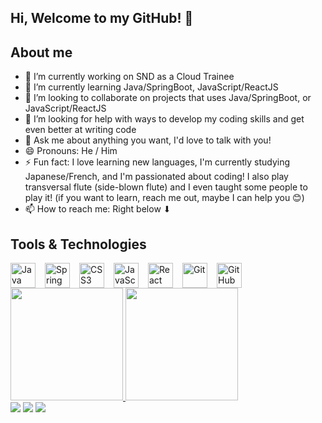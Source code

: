 ## Hi, Welcome to my GitHub! 👋

## About me

- 🔭 I’m currently working on SND as a Cloud Trainee
- 🌱 I’m currently learning Java/SpringBoot, JavaScript/ReactJS
- 👯 I’m looking to collaborate on projects that uses Java/SpringBoot, or JavaScript/ReactJS
- 🤔 I’m looking for help with ways to develop my coding skills and get even better at writing code
- 💬 Ask me about anything you want, I'd love to talk with you!
- 😄 Pronouns: He / Him
- ⚡ Fun fact: I love learning new languages, I'm currently studying Japanese/French, and I'm passionated about coding! I also play transversal flute (side-blown flute) and I even taught some people to play it! (if you want to learn, reach me out, maybe I can help you 😊)
- 📫 How to reach me: Right below ⬇

## Tools & Technologies

<div class="tech-stack" style="display: flex; gap: 15px; flex-wrap: wrap; align-items: center;">
  <img loading="lazy" src="https://cdn.jsdelivr.net/gh/devicons/devicon@latest/icons/java/java-original.svg" width="40" height="40" alt="Java" title="Java"/>
  <img loading="lazy" src="https://cdn.jsdelivr.net/gh/devicons/devicon@latest/icons/spring/spring-original.svg" width="40" height="40" alt="Spring" title="Spring"/>
  <img loading="lazy" src="https://cdn.jsdelivr.net/gh/devicons/devicon@latest/icons/css3/css3-original.svg" width="40" height="40" alt="CSS3" title="CSS3"/>
  <img loading="lazy" src="https://cdn.jsdelivr.net/gh/devicons/devicon@latest/icons/javascript/javascript-original.svg" width="40" height="40" alt="JavaScript" title="JavaScript"/>
  <img loading="lazy" src="https://cdn.jsdelivr.net/gh/devicons/devicon@latest/icons/react/react-original.svg" width="40" height="40" alt="React" title="React"/>
  <img loading="lazy" src="https://cdn.jsdelivr.net/gh/devicons/devicon@latest/icons/git/git-original.svg" width="40" height="40" alt="Git" title="Git"/>
  <img loading="lazy" src="https://cdn.jsdelivr.net/gh/devicons/devicon@latest/icons/github/github-original.svg" width="40" height="40" alt="GitHub" title="GitHub"/>
</div>

<div>
<a href="https://github.com/seu-usuário-aqui">
<img loading="lazy" height="180em" src="https://github-readme-stats.vercel.app/api/top-langs/?username=nnitiV&layout=compact&langs_count=7&theme=dracula"/>
<img loading="lazy" height="180em" src="https://github-readme-stats.vercel.app/api?username=nnitiV&show_icons=true&theme=dracula&include_all_commits=true&count_private=true"/>
</div>

<div>
<a href="https://instagram.com/nnitivv" target="_blank"><img loading="lazy" src="https://img.shields.io/badge/-Instagram-%23E4405F?style=for-the-badge&logo=instagram&logoColor=white" target="_blank"></a>
<a href = "mailto:vihstudent@gmail.com"><img loading="lazy" src="https://img.shields.io/badge/Gmail-D14836?style=for-the-badge&logo=gmail&logoColor=white" target="_blank"></a>
<a href="https://www.linkedin.com/in/vitoraugustoeliascunha" target="_blank"><img loading="lazy" src="https://img.shields.io/badge/-LinkedIn-%230077B5?style=for-the-badge&logo=linkedin&logoColor=white" target="_blank"></a>   
</div>
